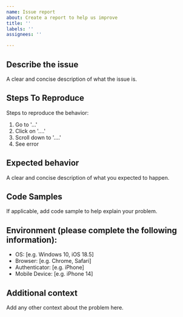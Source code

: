 ```yaml
---
name: Issue report
about: Create a report to help us improve
title: ''
labels: ''
assignees: ''

---
```


## Describe the issue
A clear and concise description of what the issue is.

## Steps To Reproduce
Steps to reproduce the behavior:
1. Go to '...'
2. Click on '....'
3. Scroll down to '....'
4. See error

## Expected behavior
A clear and concise description of what you expected to happen.

## Code Samples
If applicable, add code sample to help explain your problem.

## Environment (please complete the following information):
 - OS: [e.g. Windows 10, iOS 18.5]
 - Browser: [e.g. Chrome, Safari]
 - Authenticator: [e.g. iPhone]
 - Mobile Device: [e.g. iPhone 14]

## Additional context
Add any other context about the problem here.
